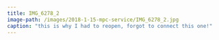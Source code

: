 ```yaml
---
title: IMG_6278_2
image-path: /images/2018-1-15-mpc-service/IMG_6278_2.jpg
caption: "this is why I had to reopen, forgot to connect this one!"
---
```


